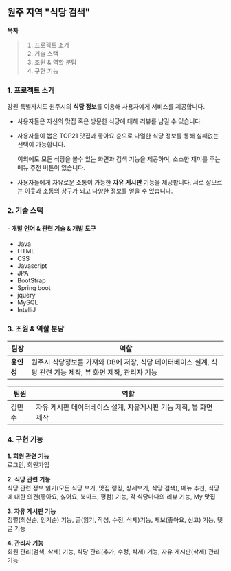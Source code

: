 ## 원주 지역 "식당 검색"

**목차**
> 1. 프로젝트 소개
> 2. 기술 스택
> 3. 조원 & 역할 분담
> 4. 구현 기능



### 1. 프로젝트 소개

강원 특별자치도 원주시의 **식당 정보**를 이용해 사용자에게 서비스를 제공합니다.
 - 사용자들은 자신의 맛집 혹은 방문한 식당에 대해 리뷰를 남길 수 있습니다.
 - 사용자들이 뽑은 TOP21 맛집과 좋아요 순으로 나열한 식당 정보를 통해 실패없는 선택이 가능합니다.
   
   이외에도 모든 식당을 볼수 있는 화면과 검색 기능을 제공하며, 소소한 재미를 주는 메뉴 추천 버튼이 있습니다.

 - 사용자들에게 자유로운 소통이 가능한 **자유 게시판** 기능을 제공합니다. 서로 잘모르는 이웃과 소통의 창구가 되고 다양한 정보를 얻을 수 있습니다.

### 2. 기술 스택
#### - 개발 언어 & 관련 기술 & 개발 도구
 - Java
 - HTML
 - CSS
 - Javascript
 - JPA
 - BootStrap
 - Spring boot
 - jquery
 - MySQL
 - IntelliJ

### 3. 조원 & 역할 분담
|팀장|역할|
|--|--|
|**윤인성**|원주시 식당정보를 가져와 DB에 저장, 식당 데이터베이스 설계, 식당 관련 기능 제작, 뷰 화면 제작, 관리자 기능|


|팀원|역할|
|--|--|
|김민수|자유 게시판 데이터베이스 설계, 자유게시판 기능 제작, 뷰 화면 제작|

### 4. 구현 기능
**1. 회원 관련 기능**  
로그인, 회원가입  

**2. 식당 관련 기능**  
식당 관련 정보 읽기(모든 식당 보기, 맛집 랭킹, 상세보기, 식당 검색), 메뉴 추천, 식당에 대한 의견(좋아요, 싫어요, 북마크, 평점) 기능, 각 식당마다의 리뷰 기능, My 맛집

**3. 자유 게시판 기능**  
정렬(최신순, 인기순) 기능, 글(읽기, 작성, 수정, 삭제)기능, 제보(좋아요, 신고) 기능, 댓글 기능

**4. 관리자 기능**  
회원 관리(검색, 삭제) 기능, 식당 관리(추가, 수정, 삭제) 기능, 자유 게시판(삭제) 관리 기능
